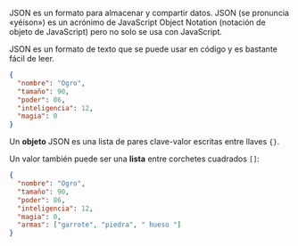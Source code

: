 JSON es un formato para almacenar y compartir datos. JSON (se pronuncia «yéison») es un acrónimo de JavaScript Object Notation (notación de objeto de JavaScript) pero no solo se usa con JavaScript.

JSON es un formato de texto que se puede usar en código y es bastante fácil de leer.

```json
{
  "nombre": "Ogro",
  "tamaño": 90,
  "poder": 86,
  "inteligencia": 12,
  "magia": 0
}
```

Un **objeto** JSON es una lista de pares clave-valor escritas entre llaves `{}`.

Un valor también puede ser una **lista** entre corchetes cuadrados `[]`:

```json
{
  "nombre": "Ogro",
  "tamaño": 90,
  "poder": 86,
  "inteligencia": 12,
  "magia": 0,
  "armas": ["garrote", "piedra", " hueso "]
}
```